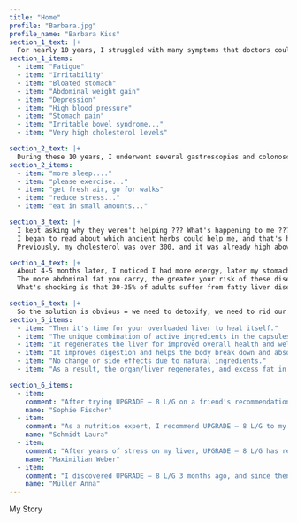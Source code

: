 ```yaml
---
title: "Home"
profile: "Barbara.jpg"
profile_name: "Barbara Kiss"
section_1_text: |+
  For nearly 10 years, I struggled with many symptoms that doctors couldn't treat much:
section_1_items:
  - item: "Fatigue"
  - item: "Irritability"
  - item: "Bloated stomach"
  - item: "Abdominal weight gain"
  - item: "Depression"
  - item: "High blood pressure"
  - item: "Stomach pain"
  - item: "Irritable bowel syndrome..."
  - item: "Very high cholesterol levels"

section_2_text: |+
  During these 10 years, I underwent several gastroscopies and colonoscopies. I had numerous blood tests, examinations, X-rays, ultrasounds, gynecological appointments, lung X-rays... and everywhere I heard:
section_2_items:
  - item: "more sleep...."
  - item: "please exercise..."
  - item: "get fresh air, go for walks"
  - item: "reduce stress..."
  - item: "eat in small amounts..."

section_3_text: |+
  I kept asking why they weren't helping ??? What's happening to me ???
  I began to read about which ancient herbs could help me, and that's how the 8 elements, my aid = UPGRADE–8 L/G was born. The next blood test came after about 6 months.
  Previously, my cholesterol was over 300, and it was already high above 200. After 6 months, the results puzzled my doctor. He said, I don't know what you're doing, or what you're taking, but keep doing it!

section_4_text: |+
  About 4-5 months later, I noticed I had more energy, later my stomach hurt less, and my irritable bowel syndrome disappeared.
  The more abdominal fat you carry, the greater your risk of these diseases. Fatty liver practically makes attempts to lose weight impossible. Fatty liver, so to speak, clogs the transport routes to remove abdominal fat from the body.
  What's shocking is that 30-35% of adults suffer from fatty liver disease, and hardly anyone knows about it!

section_5_text: |+
  So the solution is obvious = we need to detoxify, we need to rid our liver, gallbladder of fat!!!
section_5_items:
  - item: "Then it's time for your overloaded liver to heal itself."
  - item: "The unique combination of active ingredients in the capsules is optimal for detoxification."
  - item: "It regenerates the liver for improved overall health and well-being. It regenerates the liver membrane and improves its function."
  - item: "It improves digestion and helps the body break down and absorb nutrients."
  - item: "No change or side effects due to natural ingredients."
  - item: "As a result, the organ/liver regenerates, and excess fat in the abdominal area disappears."

section_6_items:
  - item:
    comment: "After trying UPGRADE – 8 L/G on a friend's recommendation, I love it! My digestion is more harmonious, and I feel more energetic. A product that delivers what it promises!"
    name: "Sophie Fischer"
  - item:
    comment: "As a nutrition expert, I recommend UPGRADE – 8 L/G to my clients for a healthy liver. The natural ingredients and the effective combination of active ingredients make it an excellent supplement."
    name: "Schmidt Laura"
  - item:
    comment: "After years of stress on my liver, UPGRADE – 8 L/G has returned my quality of life. The detoxifying effects are noticeable, and overall, I feel more energetic."
    name: "Maximilian Weber"
  - item:
    comment: "I discovered UPGRADE – 8 L/G 3 months ago, and since then, I feel energetic and balanced. My digestion has improved, and due to the natural ingredients, it's a mandatory part of my daily routine!"
    name: "Müller Anna"
---
```


My Story
